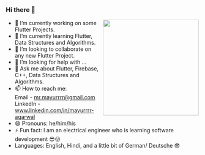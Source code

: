 ### Hi there 👋

<img src='https://media.giphy.com/media/USV0ym3bVWQJJmNu3N/giphy.gif' width='250'  align='right'>

- 🔭 I’m currently working on some Flutter Projects.
- 🌱 I’m currently learning Flutter, Data Structures and Algorithms.
- 👯 I’m looking to collaborate on any new Flutter Project.
- 🤔 I’m looking for help with ...
- 💬 Ask me about Flutter, Firebase, C++, Data Structures and Algorithms.
- 📫 How to reach me: <br/>
  Email - mr.mayurrrr@gmail.com
  <br/>
  LinkedIn - www.linkedin.com/in/mayurrrr-agarwal
  <br/>
- 😄 Pronouns: he/him/his
- ⚡ Fun fact: I am an electrical engineer who is learning software development :sunglasses::stuck_out_tongue:
- Languages: English, Hindi, and a little bit of German/ Deutsche :sunglasses:


